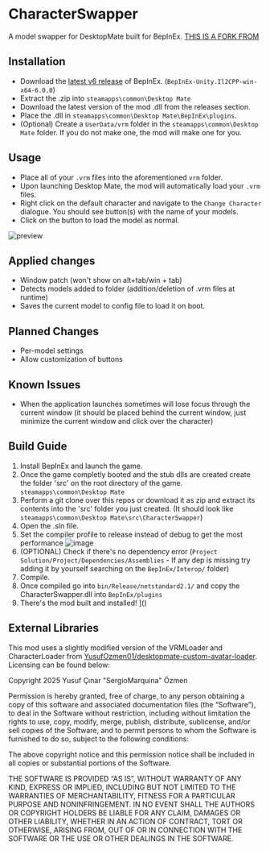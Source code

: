 # CharacterSwapper
 A model swapper for DesktopMate built for BepInEx. [THIS IS A FORK FROM](https://github.com/EBro912/BepInCharacterSwapper)

 ## Installation
 - Download the [latest v6 release](https://builds.bepinex.dev/projects/bepinex_be/733/BepInEx-Unity.IL2CPP-win-x64-6.0.0-be.733%2B995f049.zip) of BepInEx. (`BepInEx-Unity.Il2CPP-win-x64-6.0.0`)
 - Extract the .zip into `steamapps\common\Desktop Mate`
 - Download the latest version of the mod .dll from the releases section.
 - Place the .dll in `steamapps\common\Desktop Mate\BepInEx\plugins`.
 - (Optional) Create a `UserData/vrm` folder in the `steamapps\common\Desktop Mate` folder. If you do not make one, the mod will make one for you.

## Usage
- Place all of your `.vrm` files into the aforementioned `vrm` folder.
- Upon launching Desktop Mate, the mod will automatically load your `.vrm` files.
- Right click on the default character and navigate to the `Change Character` dialogue. You should see button(s) with the name of your models.
- Click on the button to load the model as normal.

![preview](https://cdn.discordapp.com/attachments/343113240143986709/1328204316137226250/image.png?ex=6785da29&is=678488a9&hm=294b679aa54a290a4b05567dcd203c926d648a2c27459bba03813cd2bc4696f3&)

## Applied changes
 - Window patch (won't show on alt+tab/win + tab)
 - Detects models added to folder (addition/deletion of .vrm files at runtime)
 - Saves the current model to config file to load it on boot.

## Planned Changes
- Per-model settings
- Allow customization of buttons

## Known Issues
 - When the application launches sometimes will lose focus through the current window (it should be placed behind the current window, just minimize the current window and click over the character)

## Build Guide
 1. Install BepInEx and launch the game.
 2. Once the game completly booted and the stub dlls are created create the folder 'src' on the root directory of the game. `steamapps\common\Desktop Mate`
 3. Perform a git clone over this repos or download it as zip and extract its contents into the 'src' folder you just created. (It should look like `steamapps\common\Desktop Mate\src\CharacterSwapper`)
 4. Open the .sln file.
 5. Set the compiler profile to release instead of debug to get the most performance ![image](https://github.com/user-attachments/assets/1ebdc51c-1b3a-4dda-b50a-719ed38eb2e7)
 6. (OPTIONAL) Check if there's no dependency error (`Project Solution/Project/Dependencies/Assemblies` - If any dep is missing try adding it by yourself searching on the `BepInEx/Interop/` folder)
 7. Compile.
 8. Once compiled go into `bin/Release/netstandard2.1/` and copy the CharacterSwapper.dll into `BepInEx/plugins`
 9. There's the mod built and installed!
]()
   
## External Libraries
This mod uses a slightly modified version of the VRMLoader and CharacterLoader from [YusufOzmen01/desktopmate-custom-avatar-loader](https://github.com/YusufOzmen01/desktopmate-custom-avatar-loader). Licensing can be found below:

Copyright 2025 Yusuf Çınar "SergioMarquina" Özmen

Permission is hereby granted, free of charge, to any person obtaining a copy of this software and associated documentation files (the “Software”), to deal in the Software without restriction, including without limitation the rights to use, copy, modify, merge, publish, distribute, sublicense, and/or sell copies of the Software, and to permit persons to whom the Software is furnished to do so, subject to the following conditions:

The above copyright notice and this permission notice shall be included in all copies or substantial portions of the Software.

THE SOFTWARE IS PROVIDED “AS IS”, WITHOUT WARRANTY OF ANY KIND, EXPRESS OR IMPLIED, INCLUDING BUT NOT LIMITED TO THE WARRANTIES OF MERCHANTABILITY, FITNESS FOR A PARTICULAR PURPOSE AND NONINFRINGEMENT. IN NO EVENT SHALL THE AUTHORS OR COPYRIGHT HOLDERS BE LIABLE FOR ANY CLAIM, DAMAGES OR OTHER LIABILITY, WHETHER IN AN ACTION OF CONTRACT, TORT OR OTHERWISE, ARISING FROM, OUT OF OR IN CONNECTION WITH THE SOFTWARE OR THE USE OR OTHER DEALINGS IN THE SOFTWARE.
